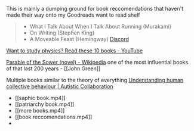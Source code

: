This is mainly a dumping ground for book reccomendations that haven't made their way onto my Goodreads want to read shelf

> - What I Talk About When I Talk About Running (Murakami)
> - On Writing (Stephen King)
> - A Moveable Feast (Hemingway)
> [Discord](https://discord.com/channels/686053708261228577/805952223124520961/925279692116877343)

[Want to study physics? Read these 10 books - YouTube](https://www.youtube.com/watch?v=p9s2fBYA4fU)

[Parable of the Sower (novel) - Wikipedia](https://en.wikipedia.org/wiki/Parable_of_the_Sower_(novel)) one of the most influential books of that last 200 years - [[John Green]]

Multiple books similar to the theory of everything [Understanding human collective behaviour | Autistic Collaboration](https://autcollab.org/2021/11/28/understanding-human-collective-behaviour/?__readwiseLocation=0%2F1%2F1%2F1%2F1%2F1%2F3%2F6%2F1%3A0%2C0%2F1%2F1%2F1%2F1%2F1%2F3%2F6%2F1%3A40#:~:text=Understanding%20human%20collective%20behaviour)

- [[saphic book.mp4]]
- [[patriarchy book.mp4]]
- [[more books.mp4]]
- [[book reccomendations.mp4]]
- 